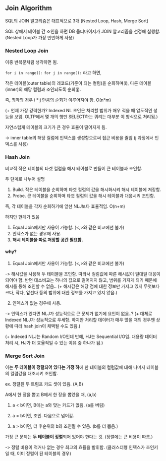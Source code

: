 ## Join Algorithm

SQL의 JOIN 알고리즘은 대표적으로 3개 (Nested Loop, Hash, Merge Sort)

SQL 상에서 테이블 간 조인을 하면 DB 옵티마이저가 JOIN 알고리즘을 선정해 실행함. (Nested Loop가 가장 빈번하게 사용)

### Nested Loop Join

이중 반복문처럼 생각하면 됨.

`for i in range():`
`for j in range():`
라고 하면,

작은 테이블(outer table)의 레코드(기준이 되는 컬럼)을 순회하며(i), 다른 테이블(inner)의 해당 컬럼과 조인되도록 순회(j).

즉, 최악의 경우 i * j 만큼의 순회가 이루어져야 함. O(n*m)

(+ 언제 가장 강력한가?
Indexed NL 조인은 처리할 범위가 매우 적을 때 압도적인 성능을 보임. OLTP에서 몇 개의 행만 SELECT하는 쿼리는 대부분 이 방식으로 처리됨.)

자연스럽게 테이블의 크기가 큰 경우 효율이 떨어지게 됨.

-> inner table의 해당 컬럼에 인덱스를 생성함으로써 접근 비용을 줄임 (j 과정에서 인덱스를 사용)

### Hash Join

비교적 작은 테이블의 타겟 컬럼을 해시 테이블로 만들어 큰 테이블과 조인함.

두 단계로 나누어 설명

1. Build. 작은 테이블을 순회하며 타겟 컬럼의 값을 해시화시켜 해시 테이블에 저장함.
2. Probe. 큰 테이블을 순회하며 타겟 컬럼의 값을 해시 테이블과 대응시켜 조인함.

즉, 각 테이블을 각자 순회하기에 앞선 NLJ보다 효율적임. O(n+m)

하지만 한계가 있음

1. Equal Join에서만 사용이 가능함. (<,>와 같은 비교에선 불가)
2. 인덱스가 없는 경우에 사용.
3. **해시 테이블을 따로 저장할 공간 필요함.**

#### why?

1. Equal Join에서만 사용이 가능함. (<,>와 같은 비교에선 불가)

-> 해시값을 사용해 두 테이블을 조인함. 따라서 컬럼값에 따른 해시값이 일대일 대응이 되어야 함.
반면 대소비교는 하나의 값으로 떨어지지 않고, 범위를 가지게 되기 때문에 해시를 통해 조인할 수 없음..
(+ 해시값은 해당 점에 대한 정보만 가지고 있지 무엇보다 크다, 작다, 앞선다 등의 범위에 대한 정보를 가지고 있지 않음.)

2. 인덱스가 없는 경우에 사용.

-> 인덱스가 있다면 NLJ가 성능적으로 큰 문제가 없기에 요인이 없음..?
(+ 대체로 Indexed NLJ가 성능적으로 우세함. 하지만 처리할 데이터가 매우 많을 때의 경우엔 상황에 따라 hash join이 채택될 수도 있음.)

(+ Indexed NLJ는 Random I/O인데 반해, HJ는 Sequential I/O임. 대용량 데이터 처리 시, HJ가 더 효율적일 수 있는 이유 중 하나가 됨.)

### Merge Sort Join

이는 **두 테이블이 정렬되어 있다는 가정 하**에 한 테이블의 컬럼값에 대해 나머지 테이블의 컬럼값을 대조시켜 조인함.

ex.
정렬된 두 트럼프 카드 셋이 있음. (A,B)

A에서 한 장을 뽑고 B에서 한 장을 뽑았을 때, (a,b)

1. a < b이면, B에는 a와 맞는 카드가 없음. (a를 버림)

2. a = b이면, 조인. 다음으로 넘어감.

3. a > b이면, 더 후순위의 b와 조인될 수 있음. (b를 더 뽑음.)

가장 큰 문제는 **두 테이블이 정렬**되어 있어야 한다는 것. (정렬에는 큰 비용이 따름.)

-> 정렬 비용이 적거나 없는 경우 최고의 효율을 발휘함. (클러스터형 인덱스가 조인키일 때, 이미 정렬이 된 테이블의 경우)
